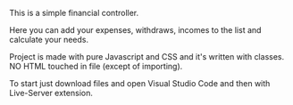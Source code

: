 This is a simple financial controller.

Here you can add your expenses, withdraws, incomes to the list and calculate your needs.

Project is made with pure Javascript and CSS and it's written with classes. NO HTML touched in file (except of importing).

To start just download files and open Visual Studio Code and then with Live-Server extension.

